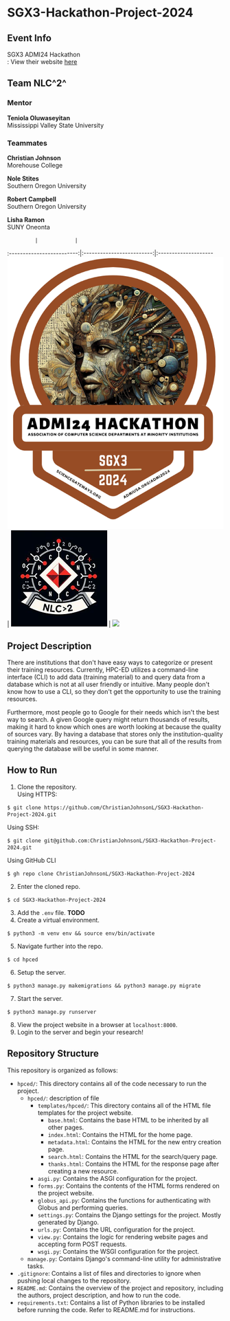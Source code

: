 # SGX3-Hackathon-Project-2024

## Event Info
SGX3 ADMI24 Hackathon      
: View their website [here](https://hackhpc.github.io/sgx3admi24/)

## Team NLC^2^
### Mentor
**Teniola Oluwaseyitan**       
Mississippi Valley State University

### Teammates
**Christian Johnson**     
Morehouse College

**Nole Stites**      
Southern Oregon University

**Robert Campbell**     
Southern Oregon University

**Lisha Ramon**     
SUNY Oneonta

             |            |  
:-------------------------:|:-------------------------:|:--------------------
![](images/hackathon_logo.png)  |  ![](images/team_logo.png) | ![](images/sgx3.png)

## Project Description
There are institutions that don't have easy ways to categorize or present their training resources. Currently, HPC-ED utilizes a command-line interface (CLI) to add data (training material) to and query data from a database which is not at all user friendly or intuitive. Many people don't know how to use a CLI, so they don't get the opportunity to use the training resources.

Furthermore, most people go to Google for their needs which isn't the best way to search. A given Google query might return thousands of results, making it hard to know which ones are worth looking at because the quality of sources vary. By having a database that stores only the institution-quality training materials and resources, you can be sure that all of the results from querying the database will be useful in some manner.

## How to Run
1. Clone the repository.   
Using HTTPS:
```
$ git clone https://github.com/ChristianJohnsonL/SGX3-Hackathon-Project-2024.git
```
Using SSH:
```
$ git clone git@github.com:ChristianJohnsonL/SGX3-Hackathon-Project-2024.git
```
Using GitHub CLI
```
$ gh repo clone ChristianJohnsonL/SGX3-Hackathon-Project-2024
```
2. Enter the cloned repo.
```
$ cd SGX3-Hackathon-Project-2024
```
3. Add the `.env` file. **TODO**
4. Create a virtual environment.
```
$ python3 -m venv env && source env/bin/activate
```
5. Navigate further into the repo.
```
$ cd hpced
```
6. Setup the server.
```
$ python3 manage.py makemigrations && python3 manage.py migrate
```
7. Start the server.
```
$ python3 manage.py runserver
```
8. View the project website in a browser at `localhost:8000`.
9. Login to the server and begin your research!

## Repository Structure

This repository is organized as follows:

- `hpced/`: This directory contains all of the code necessary to run the project.
    - `hpced/`: description of file
        - `templates/hpced/`: This directory contains all of the HTML file templates for the project website.
            - `base.html`: Contains the base HTML to be inherited by all other pages.
            - `index.html`: Contains the HTML for the home page.
            - `metadata.html`: Contains the HTML for the new entry creation page.
            - `search.html`: Contains the HTML for the search/query page.
            - `thanks.html`: Contains the HTML for the response page after creating a new resource.
        - `asgi.py`: Contains the ASGI configuration for the project.
        - `forms.py`: Contains the contents of the HTML forms rendered on the project website.
        - `globus_api.py`: Contains the functions for authenticating with Globus and performing queries.
        - `settings.py`: Contains the Django settings for the project. Mostly generated by Django.
        - `urls.py`: Contains the URL configuration for the project.
        - `view.py`: Contains the logic for rendering website pages and accepting form POST requests.
        - `wsgi.py`: Contains the WSGI configuration for the project.
    - `manage.py`: Contains Django's command-line utility for administrative tasks.
- `.gitignore`: Contains a list of files and directories to ignore when pushing local changes to the repository.
- `README.md`: Contains the overview of the project and repository, including the authors, project description, and how to run the code.
- `requirements.txt`: Contains a list of Python libraries to be installed before running the code. Refer to README.md for instructions.
